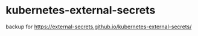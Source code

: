 # kubernetes-external-secrets
backup for https://external-secrets.github.io/kubernetes-external-secrets/
